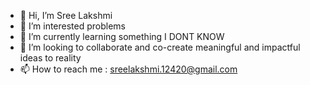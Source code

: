 - 👋 Hi, I’m Sree Lakshmi
- 👀 I’m interested problems
- 🌱 I’m currently learning something I DONT KNOW
- 💞️ I’m looking to collaborate and co-create meaningful and impactful ideas to reality
- 📫 How to reach me : sreelakshmi.12420@gmail.com 

<!---
SreeLakshmi1242/SreeLakshmi1242 is a ✨ special ✨ repository because its `README.md` (this file) appears on your GitHub profile.
You can click the Preview link to take a look at your changes.
--->
